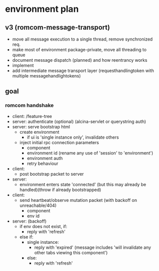 # environment plan

## v3 (romcom-message-transport)

- move all message execution to a single thread, remove synchronized req.
- make most of environment package-private, move all threading to queue
- document message dispatch (planned) and how reentrancy works
- implement
- add intermediate message transport layer (requesthandlingtoken with multiple messagehandlightokens)

## goal

### romcom handshake

- client: /feature-tree
- server: authenticate (optional) (alcina-servlet or querystring auth)
- server: serve bootstrap html
  - create environment
    - if ui is 'single instance only', invalidate others
  - inject initial rpc connection parameters
    - component
    - environment id (rename any use of 'session' to 'environment')
    - environment auth
    - retry behaviour
- client:
  - post bootstrap packet to server
- server:
  - environment enters state 'connected' (but this may already be handled)(throw if already bootstrapped)
- client:
  - send heartbeat/observe mutation packet (with backoff on unreachable/404)
    - component
    - env id
- server: (backoff)
  - if env does not exist, if:
    - reply with 'refresh'
  - else if:
    - single instance:
      - reply with 'expired' (message includes 'will invalidate any other tabs viewing this component')
    - else:
      - reply with 'refresh'
